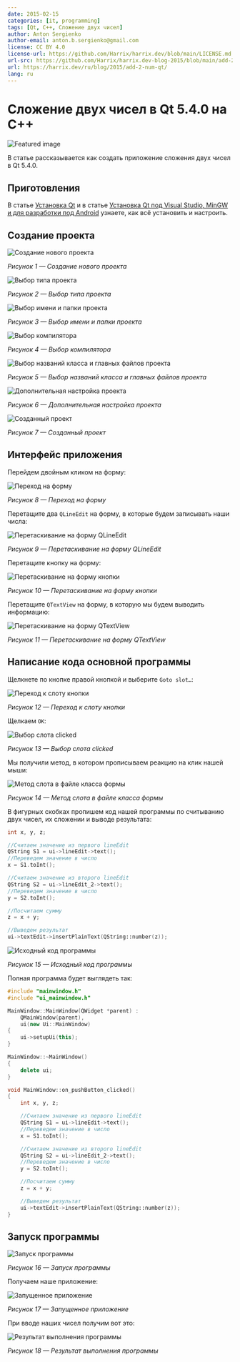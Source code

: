 ```yaml
---
date: 2015-02-15
categories: [it, programming]
tags: [Qt, C++, Сложение двух чисел]
author: Anton Sergienko
author-email: anton.b.sergienko@gmail.com
license: CC BY 4.0
license-url: https://github.com/Harrix/harrix.dev/blob/main/LICENSE.md
url-src: https://github.com/Harrix/harrix.dev-blog-2015/blob/main/add-2-num-qt/add-2-num-qt.md
url: https://harrix.dev/ru/blog/2015/add-2-num-qt/
lang: ru
---
```


# Сложение двух чисел в Qt 5.4.0 на C++

![Featured image](featured-image.svg)

В статье рассказывается как создать приложение сложения двух чисел в Qt 5.4.0.

## Приготовления

В статье [Установка Qt](https://github.com/Harrix/harrix.dev-blog-2018/blob/main/install-qt-mingw/install-qt-mingw.md) <!-- https://harrix.dev/ru/blog/2018/install-qt-mingw/ --> и в статье [Установка Qt под Visual Studio, MinGW и для разработки под Android](https://github.com/Harrix/harrix.dev-blog-2018/blob/main/install-qt-advanced/install-qt-advanced.md) <!-- https://harrix.dev/ru/blog/2018/install-qt-advanced/ --> узнаете, как всё установить и настроить.

## Создание проекта

![Создание нового проекта](img/new-project_01.png)

_Рисунок 1 — Создание нового проекта_

![Выбор типа проекта](img/new-project_02.png)

_Рисунок 2 — Выбор типа проекта_

![Выбор имени и папки проекта](img/new-project_03.png)

_Рисунок 3 — Выбор имени и папки проекта_

![Выбор компилятора](img/new-project_04.png)

_Рисунок 4 — Выбор компилятора_

![Выбор названий класса и главных файлов проекта](img/new-project_05.png)

_Рисунок 5 — Выбор названий класса и главных файлов проекта_

![Дополнительная настройка проекта](img/new-project_06.png)

_Рисунок 6 — Дополнительная настройка проекта_

![Созданный проект](img/new-project_07.png)

_Рисунок 7 — Созданный проект_

## Интерфейс приложения

Перейдем двойным кликом на форму:

![Переход на форму](img/form_01.png)

_Рисунок 8 — Переход на форму_

Перетащите два `QLineEdit` на форму, в которые будем записывать наши числа:

![Перетаскивание на форму QLineEdit](img/form_02.png)

_Рисунок 9 — Перетаскивание на форму QLineEdit_

Перетащите кнопку на форму:

![Перетаскивание на форму кнопки](img/form_03.png)

_Рисунок 10 — Перетаскивание на форму кнопки_

Перетащите `QTextView` на форму, в которую мы будем выводить информацию:

![Перетаскивание на форму QTextView](img/form_04.png)

_Рисунок 11 — Перетаскивание на форму QTextView_

## Написание кода основной программы

Щелкнете по кнопке правой кнопкой и выберите `Goto slot…`:

![Переход к слоту кнопки](img/slot_01.png)

_Рисунок 12 — Переход к слоту кнопки_

Щелкаем `OK`:

![Выбор слота clicked](img/slot_02.png)

_Рисунок 13 — Выбор слота clicked_

Мы получили метод, в котором прописываем реакцию на клик нашей мыши:

![Метод слота в файле класса формы](img/slot_03.png)

_Рисунок 14 — Метод слота в файле класса формы_

В фигурных скобках пропишем код нашей программы по считыванию двух чисел, их сложении и выводе результата:

```cpp
int x, y, z;

//Считаем значение из первого lineEdit
QString S1 = ui->lineEdit->text();
//Переведем значение в число
x = S1.toInt();

//Считаем значение из второго lineEdit
QString S2 = ui->lineEdit_2->text();
//Переведем значение в число
y = S2.toInt();

//Посчитаем сумму
z = x + y;

//Выведем результат
ui->textEdit->insertPlainText(QString::number(z));
```

![Исходный код программы](img/cpp.png)

_Рисунок 15 — Исходный код программы_

Полная программа будет выглядеть так:

```cpp
#include "mainwindow.h"
#include "ui_mainwindow.h"

MainWindow::MainWindow(QWidget *parent) :
    QMainWindow(parent),
    ui(new Ui::MainWindow)
{
    ui->setupUi(this);
}

MainWindow::~MainWindow()
{
    delete ui;
}

void MainWindow::on_pushButton_clicked()
{
    int x, y, z;

    //Считаем значение из первого lineEdit
    QString S1 = ui->lineEdit->text();
    //Переведем значение в число
    x = S1.toInt();

    //Считаем значение из второго lineEdit
    QString S2 = ui->lineEdit_2->text();
    //Переведем значение в число
    y = S2.toInt();

    //Посчитаем сумму
    z = x + y;

    //Выведем результат
    ui->textEdit->insertPlainText(QString::number(z));
}
```

## Запуск программы

![Запуск программы](img/run_01.png)

_Рисунок 16 — Запуск программы_

Получаем наше приложение:

![Запущенное приложение](img/run_02.png)

_Рисунок 17 — Запущенное приложение_

При вводе наших чисел получим вот это:

![Результат выполнения программы](img/run_03.png)

_Рисунок 18 — Результат выполнения программы_
